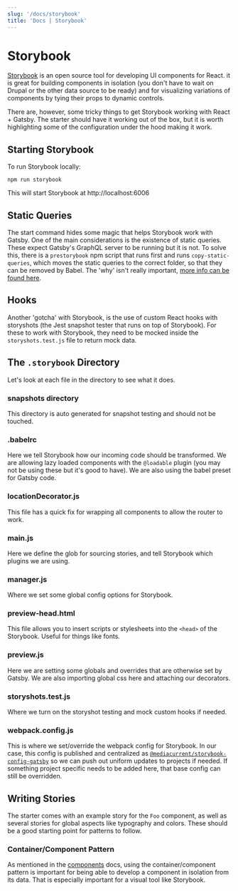 ```yaml
---
slug: '/docs/storybook'
title: 'Docs | Storybook'
---
```


# Storybook

[Storybook](https://storybook.js.org/) is an open source tool for developing UI components for React. it is great for building components in isolation (you don't have to wait on Drupal or the other data source to be ready) and for visualizing variations of components by tying their props to dynamic controls.

There are, however, some tricky things to get Storybook working with React + Gatsby. The starter should have it working out of the box, but it is worth highlighting some of the configuration under the hood making it work.

## Starting Storybook

To run Storybook locally:

```
npm run storybook
```

This will start Storybook at http://localhost:6006

## Static Queries

The start command hides some magic that helps Storybook work with Gatsby. One of the main considerations is the existence of static queries. These expect Gatsby's GraphQL server to be running but it is not. To solve this, there is a `prestorybook` npm script that runs first and runs `copy-static-queries`, which moves the static queries to the correct folder, so that they can be removed by Babel. The 'why' isn't really important, [more info can be found here](https://github.com/gatsbyjs/gatsby/issues/26099#issuecomment-686775249).

## Hooks

Another 'gotcha' with Storybook, is the use of custom React hooks with storyshots (the Jest snapshot tester that runs on top of Storybook). For these to work with Storybook, they need to be mocked inside the `storyshots.test.js` file to return mock data.

## The `.storybook` Directory

Let's look at each file in the directory to see what it does.

### snapshots directory

This directory is auto generated for snapshot testing and should not be touched.

### .babelrc

Here we tell Storybook how our incoming code should be transformed. We are allowing lazy loaded components with the `@loadable` plugin (you may not be using these but it's good to have). We are also using the babel preset for Gatsby code.

### locationDecorator.js

This file has a quick fix for wrapping all components to allow the router to work.

### main.js

Here we define the glob for sourcing stories, and tell Storybook which plugins we are using.

### manager.js

Where we set some global config options for Storybook.

### preview-head.html

This file allows you to insert scripts or stylesheets into the `<head>` of the Storybook. Useful for things like fonts.

### preview.js

Here we are setting some globals and overrides that are otherwise set by Gatsby. We are also importing global css here and attaching our decorators.

### storyshots.test.js

Where we turn on the storyshot testing and mock custom hooks if needed.

### webpack.config.js

This is where we set/override the webpack config for Storybook. In our case, this config is published and centralized as [`@mediacurrent/storybook-config-gatsby`](https://github.com/mediacurrent/storybook-config-gatsby/blob/main/index.js) so we can push out uniform updates to projects if needed.
If something project specific needs to be added here, that base config can still be overridden.

## Writing Stories

The starter comes with an example story for the `Foo` component, as well as several stories for global aspects like typography and colors. These should be a good starting point for patterns to follow.

### Container/Component Pattern

As mentioned in the [components](/docs/components) docs, using the container/component pattern is important for being able to develop a component in isolation from its data. That is especially important for a visual tool like Storybook.
